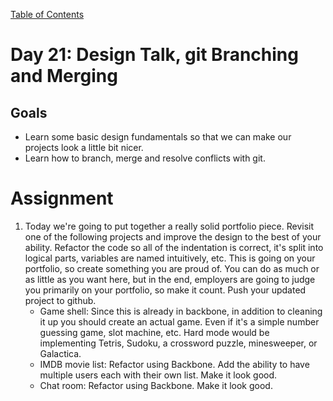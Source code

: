 [Table of Contents](/README.md)

# Day 21: Design Talk, git Branching and Merging

## Goals
- Learn some basic design fundamentals so that we can make our projects look a little bit nicer.
- Learn how to branch, merge and resolve conflicts with git.

# Assignment
1. Today we're going to put together a really solid portfolio piece. Revisit one of the following projects and improve the design to the best of your ability. Refactor the code so all of the indentation is correct, it's split into logical parts, variables are named intuitively, etc. This is going on your portfolio, so create something you are proud of. You can do as much or as little as you want here, but in the end, employers are going to judge you primarily on your portfolio, so make it count. Push your updated project to github.
	- Game shell: Since this is already in backbone, in addition to cleaning it up you should create an actual game. Even if it's a simple number guessing game, slot machine, etc. Hard mode would be implementing Tetris, Sudoku, a crossword puzzle, minesweeper, or Galactica.
	- IMDB movie list: Refactor using Backbone. Add the ability to have multiple users each with their own list. Make it look good.
	- Chat room: Refactor using Backbone. Make it look good.